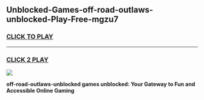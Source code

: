 
## Unblocked-Games-off-road-outlaws-unblocked-Play-Free-mgzu7
<h3>
<a href="https://premium76.site?title=off-road-outlaws-unblocked&ref=19M">CLICK TO PLAY</a></h3>
<hr>

<h3>
<a href="https://premium76.site?title=off-road-outlaws-unblocked&ref=19M">CLICK 2 PLAY</a>
  
</h3>

<a href="https://premium76.site?title=off-road-outlaws-unblocked&ref=19M"><img src="https://clearcache.store/games.png"></a>


**off-road-outlaws-unblocked games unblocked: Your Gateway to Fun and Accessible Online Gaming**
